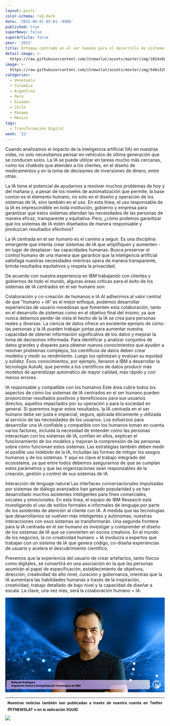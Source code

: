 ```yaml
---
layout: posts
color-schema: red-dark
date: '2022-06-01 05:01 -0500'
published: true
superNews: false
superArticle: false
year: '2022'
title: Enfoque centrado en el ser humano para el desarrollo de sistemas de IA
detail-image: >-
  https://raw.githubusercontent.com/itnewslat/assets/master/img/1024x680/Baltazar-Rodriguez-g.jpg
image: >-
  https://raw.githubusercontent.com/itnewslat/assets/master/img/540x320/Baltazar-Rodriguez-p.jpg
categories:
  - Venezuela
  - Colombia
  - Argentina
  - Perú
  - Ecuador
  - Chile
  - Panama
  - Mexico
tags:
  - Transformación Digital
week: '22'
---
```

Cuando analizamos el impacto de la inteligencia artificial (IA) en nuestras vidas, no solo necesitamos pensar en vehículos de última generación que se conducen solos. La IA se puede utilizar en tareas mucho más cercanas, como los chatbots que atienden a los clientes, en el diseño de medicamentos y en la toma de decisiones de inversiones de dinero, entre otras.
 
La IA tiene el potencial de ayudarnos a resolver muchos problemas de hoy y del mañana y, a pesar de los niveles de automatización que permite, la base común es el elemento humano, no solo en el diseño y operación de los sistemas de IA, sino también en el uso. En esta línea, el uso responsable de la IA es imprescindible en toda institución, gobierno y empresa para garantizar que estos sistemas atiendan las necesidades de las personas de manera eficaz, transparente y equitativa. Pero, ¿cómo podemos garantizar que los sistemas de IA estén diseñados de manera responsable y produzcan resultados efectivos?
 
La IA centrada en el ser humano es el camino a seguir. Es una disciplina emergente que intenta crear sistemas de IA que amplifiquen y aumenten -en lugar de desplazar- las capacidades humanas. Busca preservar el control humano de una manera que garantice que la inteligencia artificial satisfaga nuestras necesidades mientras opera de manera transparente, brinda resultados equitativos y respeta la privacidad.
 
De acuerdo con nuestra experiencia en IBM trabajando con clientes y gobiernos de todo el mundo, algunas áreas críticas para el éxito de los sistemas de IA centrados en el ser humano son:
 
Colaboración y co-creación de humanos e IA
Al adherirnos al valor central de que "humano + IA" es el mejor enfoque, podemos desarrollar experiencias de usuario novedosas que fomenten esta colaboración, tanto en el desarrollo de sistemas como en el objetivo final del mismo, ya que nunca debemos perder de vista el hecho de la IA se crea para personas reales y diversas. La ciencia de datos ofrece un excelente ejemplo de cómo las personas y la IA pueden trabajar juntas para aumentar nuestra capacidad de obtener información significativa de los datos y mejorar la toma de decisiones informada. Para identificar y analizar conjuntos de datos grandes y dispares para obtener nuevos conocimientos que ayuden a resolver problemas complejos, los científicos de datos deben crear modelos y medir su rendimiento. Luego los optimizan y evalúan su equidad y solidez. Esos conocimientos, por ejemplo, llevaron a IBM a desarrollar la tecnología AutoAI, que permite a los científicos de datos producir más modelos de aprendizaje automático de mayor calidad, más rápido y con menos errores.
 
IA responsable y compatible con los humanos
Este área cubre todos los aspectos de cómo los sistemas de IA centrados en el ser humano pueden proporcionar resultados positivos y beneficiosos para sus usuarios directos, aquellos impactados por su operación y para la sociedad en general. Si queremos lograr estos resultados, la IA centrada en el ser humano debe ser justa e imparcial, segura, aplicada éticamente y utilizada al servicio de las necesidades de los usuarios. Los esfuerzos para desarrollar una IA confiable y compatible con los humanos toman en cuenta varios factores, incluida la necesidad de entender cómo las personas interactúan con los sistemas de IA, confían en ellos, explican el funcionamiento de los modelos y mejoran la comprensión de las personas sobre cómo funcionan estos sistemas. Las estrategias también deben medir el posible uso indebido de la IA, incluidas las formas de mitigar los sesgos humanos y de los sistemas. Y aquí es clave el trabajo integrado del ecosistema, ya que entre todos debemos asegurarnos de que se cumplan estos parámetros y que las organizaciones sean responsables de la creación, gestión y control de sus sistemas de IA.
 
Interacción de lenguaje natural
Las interfaces conversacionales impulsadas por sistemas de diálogo avanzados han ganado popularidad y se han desarrollado muchos asistentes inteligentes para fines comerciales, sociales y emocionales. En esta línea, el equipo de IBM Research está investigando el uso de estilos formales e informales de lenguaje por parte de los asistentes de atención al cliente con IA. A medida que las tecnologías que desarrollamos se vuelven más inteligentes y autónomas, nuestras interacciones con esos sistemas se transformarán. Una segunda frontera para la IA centrada en el ser humano es investigar y comprender el diseño de los sistemas de IA que se convierten en socios creativos. En el mundo de los negocios, la co-creatividad humano + IA involucra a expertos que trabajan con un sistema de IA que genera código, co-diseña experiencias de usuario y acelera el descubrimiento científico.
 
Prevemos que la experiencia del usuario de crear artefactos, tanto físicos como digitales, se convertirá en una asociación en la que las personas asumirán el papel de especificación, establecimiento de objetivos, dirección, creatividad de alto nivel, curación y gobernanza, mientras que la IA aumentará las habilidades humanas a través de la inspiración, creatividad, trabajo detallado de bajo nivel y la capacidad de diseñar a escala. La clave, una vez más, será la colaboración humano + IA.

![](https://raw.githubusercontent.com/itnewslat/assets/master/img/540x320/Baltazar-Rodriguez-p.jpg)

<table style="height: 42px;" width="569">
<tbody>
<tr>
<td style="text-align: justify;"><sub><strong>Nuestras noticias también son publicadas a través de nuestra cuenta en Twitter <a href="https://twitter.com/itnewslat?lang=es">@ITNEWSLAT</a> y en la aplicación <a href="https://squidapp.co/en/">SQUID</a></strong></sub></td>
</tr>
</tbody>
</table>

<img src="https://tracker.metricool.com/c3po.jpg?hash=56f88a41e39ab42c063cc51676587a04"/>